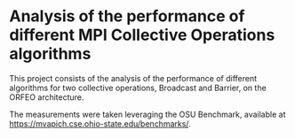 # Analysis of the performance of different MPI Collective Operations algorithms

This project consists of the analysis of the performance of different algorithms for two collective operations, Broadcast and Barrier, on the ORFEO architecture.

The measurements were taken leveraging the OSU Benchmark, available at https://mvapich.cse.ohio-state.edu/benchmarks/.